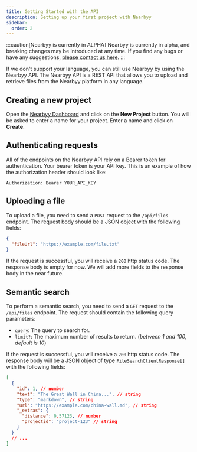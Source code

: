```yaml
---
title: Getting Started with the API
description: Setting up your first project with Nearbyy
sidebar:
  order: 2
---
```


:::caution[Nearbyy is currently in ALPHA]
Nearbyy is currently in alpha, and breaking changes may be introduced at any time. If you find any bugs or have any suggestions, [please contact us here](mailto:adpadillar25@gmail.com).
:::

If we don't support your language, you can still use Nearbyy by using the Nearbyy API. The Nearbyy API is a REST API that allows you to upload and retrieve files from the Nearbyy platform in any language.

## Creating a new project

Open the [Nearbyy Dashboard](https://nearbyy.com/dashboard) and click on the **New Project** button. You will be asked to enter a name for your project. Enter a name and click on **Create**.

## Authenticating requests

All of the endpoints on the Nearbyy API rely on a Bearer token for authentication. Your bearer token is your API key. This is an example of how the authorization header should look like:

```
Authorization: Bearer YOUR_API_KEY
```

## Uploading a file

To upload a file, you need to send a `POST` request to the `/api/files` endpoint. The request body should be a JSON object with the following fields:

```json title="Request body"
{
  "fileUrl": "https://example.com/file.txt"
}
```

If the request is successful, you will receive a `200` http status code. The response body is empty for now. We will add more fields to the response body in the near future.

## Semantic search

To perform a semantic search, you need to send a `GET` request to the `/api/files` endpoint. The request should contain the following query parameters:

- `query`: The query to search for.
- `limit?`: The maximum number of results to return. (_between 1 and 100, default is 10_)

If the request is successful, you will receive a `200` http status code. The response body will be a JSON object of type [`FileSearchClientResponse[]`](../../typescript-sdk/file-search-client-response) with the following fields:

```json title="Response body"
[
  {
    "id": 1, // number
    "text": "The Great Wall in China...", // string
    "type": "markdown", // string
    "url": "https://example.com/china-wall.md", // string
    "_extras": {
      "distance": 0.57123, // number
      "projectid": "project-123" // string
    }
  }
  // ...
]
```
